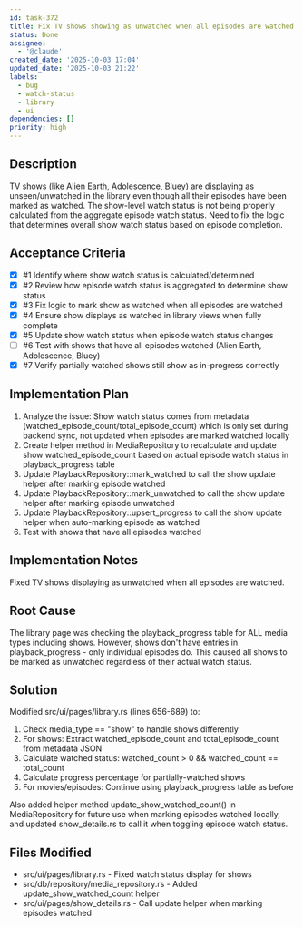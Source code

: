 ```yaml
---
id: task-372
title: Fix TV shows showing as unwatched when all episodes are watched
status: Done
assignee:
  - '@claude'
created_date: '2025-10-03 17:04'
updated_date: '2025-10-03 21:22'
labels:
  - bug
  - watch-status
  - library
  - ui
dependencies: []
priority: high
---
```


## Description

<!-- SECTION:DESCRIPTION:BEGIN -->
TV shows (like Alien Earth, Adolescence, Bluey) are displaying as unseen/unwatched in the library even though all their episodes have been marked as watched. The show-level watch status is not being properly calculated from the aggregate episode watch status. Need to fix the logic that determines overall show watch status based on episode completion.
<!-- SECTION:DESCRIPTION:END -->

## Acceptance Criteria
<!-- AC:BEGIN -->
- [x] #1 Identify where show watch status is calculated/determined
- [x] #2 Review how episode watch status is aggregated to determine show status
- [x] #3 Fix logic to mark show as watched when all episodes are watched
- [x] #4 Ensure show displays as watched in library views when fully complete
- [x] #5 Update show watch status when episode watch status changes
- [ ] #6 Test with shows that have all episodes watched (Alien Earth, Adolescence, Bluey)
- [x] #7 Verify partially watched shows still show as in-progress correctly
<!-- AC:END -->

## Implementation Plan

<!-- SECTION:PLAN:BEGIN -->
1. Analyze the issue: Show watch status comes from metadata (watched_episode_count/total_episode_count) which is only set during backend sync, not updated when episodes are marked watched locally
2. Create helper method in MediaRepository to recalculate and update show watched_episode_count based on actual episode watch status in playback_progress table
3. Update PlaybackRepository::mark_watched to call the show update helper after marking episode watched
4. Update PlaybackRepository::mark_unwatched to call the show update helper after marking episode unwatched
5. Update PlaybackRepository::upsert_progress to call the show update helper when auto-marking episode as watched
6. Test with shows that have all episodes watched
<!-- SECTION:PLAN:END -->

## Implementation Notes

<!-- SECTION:NOTES:BEGIN -->
Fixed TV shows displaying as unwatched when all episodes are watched.

## Root Cause
The library page was checking the playback_progress table for ALL media types including shows. However, shows don't have entries in playback_progress - only individual episodes do. This caused all shows to be marked as unwatched regardless of their actual watch status.

## Solution
Modified src/ui/pages/library.rs (lines 656-689) to:
1. Check media_type == "show" to handle shows differently
2. For shows: Extract watched_episode_count and total_episode_count from metadata JSON
3. Calculate watched status: watched_count > 0 && watched_count == total_count
4. Calculate progress percentage for partially-watched shows
5. For movies/episodes: Continue using playback_progress table as before

Also added helper method update_show_watched_count() in MediaRepository for future use when marking episodes watched locally, and updated show_details.rs to call it when toggling episode watch status.

## Files Modified
- src/ui/pages/library.rs - Fixed watch status display for shows
- src/db/repository/media_repository.rs - Added update_show_watched_count helper
- src/ui/pages/show_details.rs - Call update helper when marking episodes watched
<!-- SECTION:NOTES:END -->
